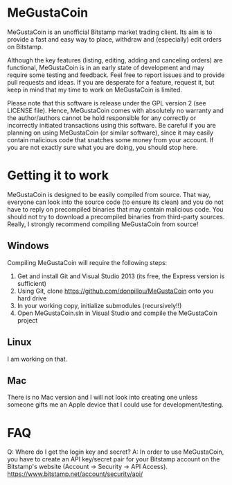 MeGustaCoin
===========

MeGustaCoin is an unofficial Bitstamp market trading client. Its aim is to provide a fast and easy way to
place, withdraw and (especially) edit orders on Bitstamp.

Although the key features (listing, editing, adding and canceling orders) are functional, MeGustaCoin is in an
early state of development and may require some testing and feedback. Feel free to report issues and to provide
pull requests and ideas. If you are desperate for a feature, request it, but keep in mind that my time to work
on MeGustaCoin is limited.

Please note that this software is release under the GPL version 2 (see LICENSE file). Hence, MeGustaCoin comes
with absolutely no warranty and the author/authors cannot be hold responsible for any correctly or incorrectly
initiated transactions using this software. Be careful if you are planning on using MeGustaCoin (or similar
software), since it may easily contain malicious code that snatches some money from your account. If you are
not exactly sure what you are doing, you should stop here.


Getting it to work
==================

MeGustaCoin is designed to be easily compiled from source. That way, everyone can look into the source code
(to ensure its clean) and you do not have to reply on precompiled binaries that may contain malicious code.
You should not try to download a precompiled binaries from third-party sources. Really, I strongly recommend
compiling MeGustaCoin from source!

Windows
-------

Compiling MeGustaCoin will require the following steps:
1. Get and install Git and Visual Studio 2013 (its free, the Express version is sufficient)
2. Using Git, clone https://github.com/donpillou/MeGustaCoin onto you hard drive
3. In your working copy, initialize submodules (recursively!!) 
4. Open MeGustaCoin.sln in Visual Studio and compile the MeGustaCoin project

Linux
-----

I am working on that.

Mac
---

There is no Mac version and I will not look into creating one unless someone gifts me an Apple device that I
could use for development/testing.


FAQ
===

Q: Where do I get the login key and secret?
A: In order to use MeGustaCoin, you have to create an API key/secret pair for your Bitstamp account on the 
Bitstamp's website (Account -> Security -> API Access). https://www.bitstamp.net/account/security/api/
